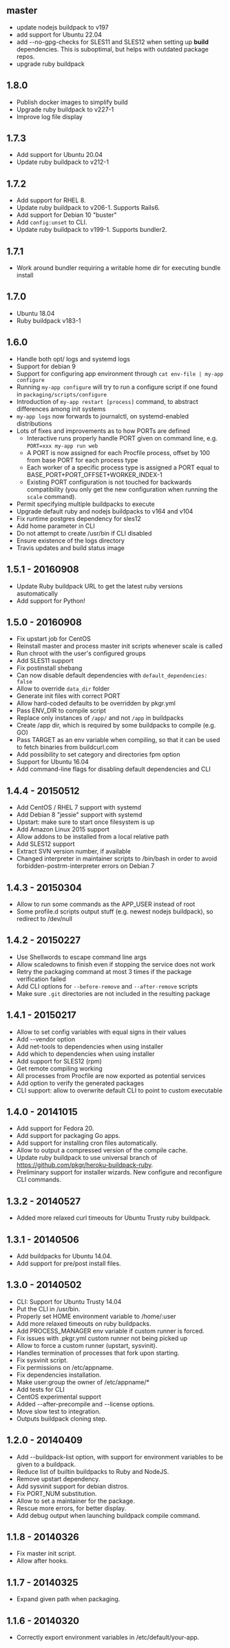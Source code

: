 ## master

- update nodejs buildpack to v197
- add support for Ubuntu 22.04
- add --no-gpg-checks for SLES11 and SLES12 when setting up **build** dependencies. This is suboptimal, but helps with outdated package repos.
- upgrade ruby buildpack

## 1.8.0

- Publish docker images to simplify build
- Upgrade ruby buildpack to v227-1
- Improve log file display

## 1.7.3

- Add support for Ubuntu 20.04
- Update ruby buildpack to v212-1

## 1.7.2

- Add support for RHEL 8.
- Update ruby buildpack to v206-1. Supports Rails6.
- Add support for Debian 10 "buster"
- Add `config:unset` to CLI.
- Update ruby buildpack to v199-1. Supports bundler2.

## 1.7.1

- Work around bundler requiring a writable home dir for executing bundle install

## 1.7.0

- Ubuntu 18.04
- Ruby buildpack v183-1

## 1.6.0

- Handle both opt/ logs and systemd logs
- Support for debian 9
- Support for configuring app environment through `cat env-file | my-app configure`
- Running `my-app configure` will try to run a configure script if one found in `packaging/scripts/configure`
- Introduction of `my-app restart [process]` command, to abstract differences among init systems
- `my-app logs` now forwards to journalctl, on systemd-enabled distributions
- Lots of fixes and improvements as to how PORTs are defined
  - Interactive runs properly handle PORT given on command line, e.g. `PORT=xxx my-app run web`
  - A PORT is now assigned for each Procfile process, offset by 100 from base PORT for each process type
  - Each worker of a specific process type is assigned a PORT equal to BASE_PORT+PORT_OFFSET+WORKER_INDEX-1
  - Existing PORT configuration is not touched for backwards compatibility (you only get the new configuration when running the `scale` command).
- Permit specifying multiple buildpacks to execute
- Upgrade default ruby and nodejs buildpacks to v164 and v104
- Fix runtime postgres dependency for sles12
- Add home parameter in CLI
- Do not attempt to create /usr/bin if CLI disabled
- Ensure existence of the logs directory
- Travis updates and build status image

## 1.5.1 - 20160908

- Update Ruby buildpack URL to get the latest ruby versions asutomatically
- Add support for Python!

## 1.5.0 - 20160908

- Fix upstart job for CentOS
- Reinstall master and process master init scripts whenever scale is called
- Run chroot with the user's configured groups
- Add SLES11 support
- Fix postinstall shebang
- Can now disable default dependencies with `default_dependencies: false`
- Allow to override `data_dir` folder
- Generate init files with correct PORT
- Allow hard-coded defaults to be overridden by pkgr.yml
- Pass ENV_DIR to compile script
- Replace only instances of `/app/` and not `/app` in buildpacks
- Create /app dir, which is required by some buildpacks to compile (e.g. GO)
- Pass TARGET as an env variable when compiling, so that it can be used to fetch binaries from buildcurl.com
- Add possibility to set category and directories fpm option
- Support for Ubuntu 16.04
- Add command-line flags for disabling default dependencies and CLI

## 1.4.4 - 20150512

- Add CentOS / RHEL 7 support with systemd
- Add Debian 8 "jessie" support with systemd
- Upstart: make sure to start once filesystem is up
- Add Amazon Linux 2015 support
- Allow addons to be installed from a local relative path
- Add SLES12 support
- Extract SVN version number, if available
- Changed interpreter in maintainer scripts to /bin/bash in order to avoid forbidden-postrm-interpreter errors on Debian 7

## 1.4.3 - 20150304

- Allow to run some commands as the APP_USER instead of root
- Some profile.d scripts output stuff (e.g. newest nodejs buildpack), so redirect to /dev/null

## 1.4.2 - 20150227

- Use Shellwords to escape command line args
- Allow scaledowns to finish even if stopping the service does not work
- Retry the packaging command at most 3 times if the package verification failed
- Add CLI options for `--before-remove` and `--after-remove` scripts
- Make sure `.git` directories are not included in the resulting package

## 1.4.1 - 20150217

- Allow to set config variables with equal signs in their values
- Add --vendor option
- Add net-tools to dependencies when using installer
- Add which to dependencies when using installer
- Add support for SLES12 (rpm)
- Get remote compiling working
- All processes from Procfile are now exported as potential services
- Add option to verify the generated packages
- CLI support: allow to overwrite default CLI to point to custom executable

## 1.4.0 - 20141015

- Add support for Fedora 20.
- Add support for packaging Go apps.
- Add support for installing cron files automatically.
- Allow to output a compressed version of the compile cache.
- Update ruby buildpack to use universal branch of https://github.com/pkgr/heroku-buildpack-ruby.
- Preliminary support for installer wizards. New configure and reconfigure CLI commands.

## 1.3.2 - 20140527

- Added more relaxed curl timeouts for Ubuntu Trusty ruby buildpack.

## 1.3.1 - 20140506

- Add buildpacks for Ubuntu 14.04.
- Add support for pre/post install files.

## 1.3.0 - 20140502

- CLI: Support for Ubuntu Trusty 14.04
- Put the CLI in /usr/bin.
- Properly set HOME environment variable to /home/:user
- Add more relaxed timeouts on ruby buildpacks.
- Add PROCESS_MANAGER env variable if custom runner is forced.
- Fix issues with .pkgr.yml custom runner not being picked up
- Allow to force a custom runner (upstart, sysvinit).
- Handles termination of processes that fork upon starting.
- Fix sysvinit script.
- Fix permissions on /etc/appname.
- Fix dependencies installation.
- Make user:group the owner of /etc/appname/\*
- Add tests for CLI
- CentOS experimental support
- Added --after-precompile and --license options.
- Move slow test to integration.
- Outputs buildpack cloning step.

## 1.2.0 - 20140409

- Add --buildpack-list option, with support for environment variables to be given to a buildpack.
- Reduce list of builtin buildpacks to Ruby and NodeJS.
- Remove upstart dependency.
- Add sysvinit support for debian distros.
- Fix PORT_NUM substitution.
- Allow to set a maintainer for the package.
- Rescue more errors, for better display.
- Add debug output when launching buildpack compile command.

## 1.1.8 - 20140326

- Fix master init script.
- Allow after hooks.

## 1.1.7 - 20140325

- Expand given path when packaging.

## 1.1.6 - 20140320

- Correctly export environment variables in /etc/default/your-app.
